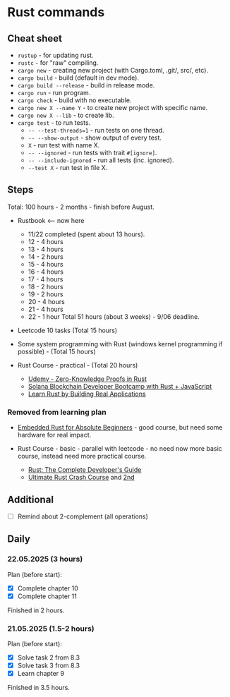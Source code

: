 # Rust commands

## Cheat sheet

- `rustup` - for updating rust.
- `rustc` - for "raw" compiling.
- `cargo new` - creating new project (with Cargo.toml, .git/, src/, etc).
- `cargo build` - build (default in dev mode).
- `cargo build --release` - build in release mode.
- `cargo run` - run program.
- `cargo check` - build with no executable.
- `cargo new X --name Y` - to create new project with specific name.
- `cargo new X --lib` - to create lib.
- `cargo test` - to run tests.
  - `-- --test-threads=1` - run tests on one thread.
  - `-- --show-output` - show output of every test.
  - `X` - run test with name X.
  - `-- --ignored` - run tests with trait `#[ignore]`.
  - `-- --include-ignored` - run all tests (inc. ignored).
  - `--test X` - run test in file X.

## Steps

Total: 100 hours - 2 months - finish before August.

- Rustbook <-- now here
  - 11/22 completed (spent about 13 hours).
  - 12 - 4 hours
  - 13 - 4 hours
  - 14 - 2 hours
  - 15 - 4 hours
  - 16 - 4 hours
  - 17 - 4 hours
  - 18 - 2 hours
  - 19 - 2 hours
  - 20 - 4 hours
  - 21 - 4 hours
  - 22 - 1 hour
  Total 51 hours (about 3 weeks) - 9/06 deadline.

- Leetcode 10 tasks (Total 15 hours)
- Some system programming with Rust (windows kernel programming if possible) - (Total 15 hours)
- Rust Course - practical - (Total 20 hours)
  - [Udemy - Zero-Knowledge Proofs in Rust](https://www.udemy.com/course/zero-knowledge-proofs-in-rust/?couponCode=CP130525)
  - [Solana Blockchain Developer Bootcamp with Rust + JavaScript](https://www.udemy.com/course/solana-developer/?couponCode=CP130525)
  - [Learn Rust by Building Real Applications](https://www.udemy.com/course/rust-fundamentals/)

### Removed from learning plan

- [Embedded Rust for Absolute Beginners](https://www.udemy.com/course/embedded-rust-for-absolute-beginners/?couponCode=CP130525) - good course, but need some hardware for real impact.

- Rust Course - basic - parallel with leetcode - no need now more basic course, instead need more practical course.
  - [Rust: The Complete Developer's Guide](https://www.udemy.com/course/rust-the-complete-developers-guide/)
  - [Ultimate Rust Crash Course](https://www.udemy.com/course/ultimate-rust-crash-course/?couponCode=CP130525) and [2nd](https://www.udemy.com/course/ultimate-rust-2/?couponCode=CP130525)

## Additional

- [ ] Remind about 2-complement (all operations)

## Daily

### 22.05.2025 (3 hours)

Plan (before start):

- [x] Complete chapter 10
- [x] Complete chapter 11

Finished in 2 hours.

### 21.05.2025 (1.5-2 hours)

Plan (before start):

- [x] Solve task 2 from 8.3
- [x] Solve task 3 from 8.3
- [x] Learn chapter 9

Finished in 3.5 hours.
